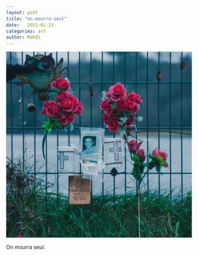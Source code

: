 ```yaml
---
layout: post
title: "on-mourra-seul"
date:   2021-01-13
categories: art
author: Mahdi
---
```


![on-mourra-seul](/img/arts/on-mourra-seul.jpg)

<span class='image-details'>
On mourra seul.
</span>


